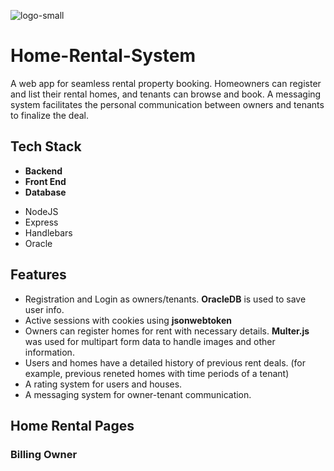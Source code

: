 ![logo-small](https://github.com/user-attachments/assets/762b1b1e-eecc-4556-b833-a33aff58b026)


# Home-Rental-System
A web app for seamless rental property booking. Homeowners can register and list their rental homes, and tenants can browse and book. A messaging system facilitates the personal communication between owners and tenants to finalize the deal.

## Tech Stack
- **Backend**
- **Front End**
- **Database**
* NodeJS
* Express
* Handlebars
* Oracle

## Features
* Registration and Login as owners/tenants. **OracleDB** is used to save user info.
* Active sessions with cookies using **jsonwebtoken**
* Owners can register homes for rent with necessary details. **Multer.js** was used for multipart form data to handle images and other information.
* Users and homes have a detailed history of previous rent deals. (for example, previous reneted homes with time periods of a tenant)
* A rating system for users and houses.
* A messaging system for owner-tenant communication.


## Home Rental Pages
### Billing Owner 


